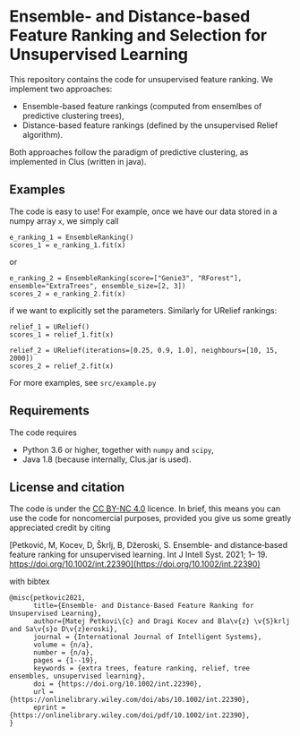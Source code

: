 # Ensemble- and Distance-based Feature Ranking and Selection for Unsupervised Learning

This repository contains the code for unsupervised feature ranking. We implement two approaches:

- Ensemble-based feature rankings (computed from ensemlbes of predictive clustering trees),
- Distance-based feature rankings (defined by the unsupervised Relief algorithm).

Both approaches follow the paradigm of predictive clustering, as implemented in Clus (written in java).

## Examples

The code is easy to use! For example, once we have our data stored in a numpy array `x`, we simply call

```
e_ranking_1 = EnsembleRanking()
scores_1 = e_ranking_1.fit(x)
```

or

```
e_ranking_2 = EnsembleRanking(score=["Genie3", "RForest"], ensemble="ExtraTrees", ensemble_size=[2, 3])
scores_2 = e_ranking_2.fit(x)
```

if we want to explicitly set the parameters. Similarly for URelief rankings:

```
relief_1 = URelief()
scores_1 = relief_1.fit(x)

relief_2 = URelief(iterations=[0.25, 0.9, 1.0], neighbours=[10, 15, 2000])
scores_2 = relief_2.fit(x)
```

For more examples, see `src/example.py`


## Requirements

The code requires

- Python 3.6 or higher, together with `numpy` and `scipy`,
- Java 1.8 (because internally, Clus.jar is used).

## License and citation

The code is under the [CC BY-NC 4.0](https://creativecommons.org/licenses/by-nc/4.0/deed.en) licence. In brief, this means you can use the code for noncomercial purposes, provided you give us some greatly appreciated credit by citing 

[Petković, M, Kocev, D, Škrlj, B, Džeroski, S. Ensemble‐ and distance‐based feature ranking for unsupervised learning. Int J Intell Syst. 2021; 1– 19. https://doi.org/10.1002/int.22390](https://doi.org/10.1002/int.22390)

with bibtex

```
@misc{petkovic2021,
      title={Ensemble- and Distance-Based Feature Ranking for Unsupervised Learning}, 
      author={Matej Petkovi\{c} and Dragi Kocev and Bla\v{z} \v{S}krlj and Sa\v{s}o D\v{z}eroski},
      journal = {International Journal of Intelligent Systems},
      volume = {n/a},
      number = {n/a},
      pages = {1--19},
      keywords = {extra trees, feature ranking, relief, tree ensembles, unsupervised learning},
      doi = {https://doi.org/10.1002/int.22390},
      url = {https://onlinelibrary.wiley.com/doi/abs/10.1002/int.22390},
      eprint = {https://onlinelibrary.wiley.com/doi/pdf/10.1002/int.22390},
}
```

